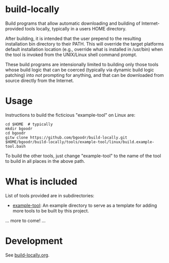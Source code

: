 build-locally
=============

Build programs that allow automatic downloading and building of
Internet-provided tools locally, typically in a users HOME
directory. 

After building, it is intended that the user prepend to the resulting
installation bin directory to their PATH. This will override the
target platforms default installation location (e.g., override what is
installed in /usr/bin) when the tool is invoked from the UNIX/Linux
shell command prompt.

These build programs are intensionally limited to building only those
tools whose build logic that can be coerced (typically via dynamic
build logic patching) into *not* prompting for anything, and that can
be downloaded from source directly from the Internet.

Usage
=====

Instructions to build the ficticious "example-tool" on Linux are:

    cd $HOME  # typically
    mkdir bgoodr
    cd bgoodr
    gitw clone https://github.com/bgoodr/build-locally.git
    $HOME/bgoodr/build-locally/tools/example-tool/linux/build.example-tool.bash

To build the other tools, just change "example-tool" to the name of
the tool to build in all places in the above path.

What is included
================

List of tools provided are in subdirectories:

* [example-tool](tools/example-tool/README.md): An example directory to serve
as a template for adding more tools to be built by this project.

... more to come! ...

Development
===========

See [build-locally.org](build-locally.org).
